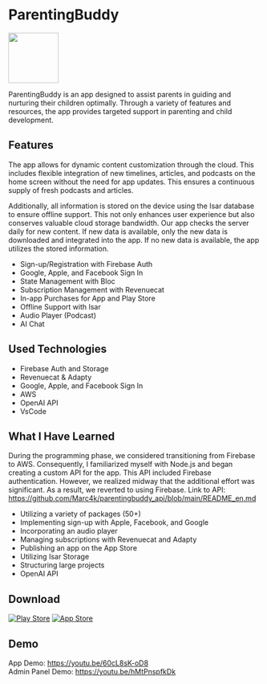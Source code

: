 # ParentingBuddy

<img src="https://github.com/Marc4k/me/assets/80976974/7e7228a1-f68c-4702-a750-dd22068a97f4" height="100">


ParentingBuddy is an app designed to assist parents in guiding and nurturing their children optimally. Through a variety of features and resources, the app provides targeted support in parenting and child development.



## Features
The app allows for dynamic content customization through the cloud. This includes flexible integration of new timelines, articles, and podcasts on the home screen without the need for app updates. This ensures a continuous supply of fresh podcasts and articles.

Additionally, all information is stored on the device using the Isar database to ensure offline support. This not only enhances user experience but also conserves valuable cloud storage bandwidth. Our app checks the server daily for new content. If new data is available, only the new data is downloaded and integrated into the app. If no new data is available, the app utilizes the stored information.
- Sign-up/Registration with Firebase Auth
- Google, Apple, and Facebook Sign In
- State Management with Bloc
- Subscription Management with Revenuecat
- In-app Purchases for App and Play Store
- Offline Support with Isar
- Audio Player (Podcast)
- AI Chat



## Used Technologies

- Firebase Auth and Storage
- Revenuecat & Adapty
- Google, Apple, and Facebook Sign In
- AWS
- OpenAI API
- VsCode



## What I Have Learned
During the programming phase, we considered transitioning from Firebase to AWS. Consequently, I familiarized myself with Node.js and began creating a custom API for the app. This API included Firebase authentication. However, we realized midway that the additional effort was significant. As a result, we reverted to using Firebase.
Link to API:
https://github.com/Marc4k/parentingbuddy_api/blob/main/README_en.md


- Utilizing a variety of packages (50+)
- Implementing sign-up with Apple, Facebook, and Google
- Incorporating an audio player
- Managing subscriptions with Revenuecat and Adapty
- Publishing an app on the App Store
- Utilizing Isar Storage
- Structuring large projects
- OpenAI API
  
## Download
[![Play Store](https://img.shields.io/badge/Google_Play-414141?style=for-the-badge&logo=google-play&logoColor=white)](https://play.google.com/store/apps/details?id=app.parentingbuddy.android)
[![App Store](https://img.shields.io/badge/App_Store-0D96F6?style=for-the-badge&logo=app-store&logoColor=white)](https://apps.apple.com/at/app/erziehungs-app-parentingbuddy/id1668571408?l=en)

## Demo
App Demo: https://youtu.be/60cL8sK-oD8 <br>
Admin Panel Demo: https://youtu.be/hMtPnspfkDk
